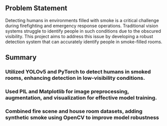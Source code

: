 ## Problem Statement

Detecting humans in environments filled with smoke is a critical challenge during firefighting and emergency response operations. Traditional vision systems struggle to identify people in such conditions due to the obscured visibility. This project aims to address this issue by developing a robust detection system that can accurately identify people in smoke-filled rooms.

## Summary

### Utilized YOLOv5 and PyTorch to detect humans in smoked rooms, enhancing detection in low-visibility conditions. 
### Used PIL and Matplotlib for image preprocessing, augmentation, and visualization for effective model training.
### Combined fire scene and house room datasets, adding synthetic smoke using OpenCV to improve model robustness

